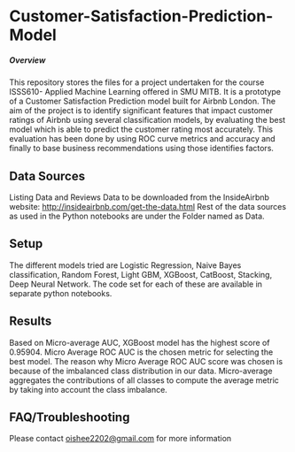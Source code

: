 # Customer-Satisfaction-Prediction-Model

##### Overview
This repository stores the files for a project undertaken for the course ISSS610- Applied Machine Learning offered in SMU MITB.
It is a prototype of a Customer Satisfaction Prediction model built for Airbnb London. The aim of the project is to identify significant features that impact customer ratings of Airbnb using several classification models, by evaluating the best model which is able to predict the  customer rating most accurately. This evaluation has been done by using ROC curve metrics and accuracy and finally to base business recommendations using those identifies factors.

## Data Sources
Listing Data and Reviews Data to be downloaded from the InsideAirbnb website: http://insideairbnb.com/get-the-data.html
Rest of the data sources as used in the Python notebooks are under the Folder named as Data. 

## Setup
The different models tried are Logistic Regression, Naive Bayes classification, Random Forest, Light GBM, XGBoost, CatBoost, Stacking, Deep Neural Network. The code set for each of these are available in separate python notebooks.

## Results
Based on Micro-average AUC, XGBoost model has the highest score of 0.95904. Micro Average ROC AUC is the chosen metric for selecting the best model. The reason why Micro Average ROC AUC score was chosen is because of the imbalanced class distribution in our data. Micro-average aggregates the contributions of all classes to compute the average metric by taking into account the class imbalance.

## FAQ/Troubleshooting
Please contact oishee2202@gmail.com for more information
